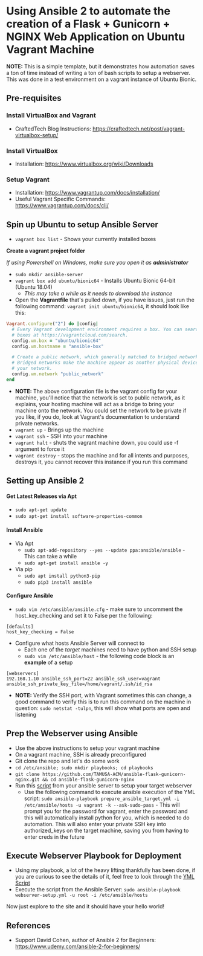 # Using Ansible 2 to automate the creation of a Flask + Gunicorn + NGINX Web Application on Ubuntu Vagrant Machine

**NOTE:** This is a simple template, but it demonstrates how automation saves a ton of time instead of writing a ton of bash scripts to setup a webserver. This was done in a test environment on a vagrant instance of Ubuntu Bionic.

## Pre-requisites

### Install VirtualBox and Vagrant
- CraftedTech Blog Instructions: https://craftedtech.net/post/vagrant-virtualbox-setup/

### Install VirtualBox
- Installation: https://www.virtualbox.org/wiki/Downloads

### Setup Vagrant
- Installation: https://www.vagrantup.com/docs/installation/
- Useful Vagrant Specific Commands: https://www.vagrantup.com/docs/cli/

## Spin up Ubuntu to setup Ansible Server
- `vagrant box list` - Shows your currently installed boxes

**Create a vagrant project folder**

*If using Powershell on Windows, make sure you open it as **administrator***
- `sudo mkdir ansible-server`
- `vagrant box add ubuntu/bionic64` - Installs Ubuntu Bionic 64-bit (Ubuntu 18.04)
   - *This may take a while as it needs to download the instance*
- Open the **Vagrantfile** that's pulled down, if you have issues, just run the following command: `vagrant init ubuntu/bionic64`, it should look like this:
```ruby
Vagrant.configure("2") do |config|
  # Every Vagrant development environment requires a box. You can search for
  # boxes at https://vagrantcloud.com/search.
  config.vm.box = "ubuntu/bionic64"
  config.vm.hostname = "ansible-box"

  # Create a public network, which generally matched to bridged network.
  # Bridged networks make the machine appear as another physical device on
  # your network.
  config.vm.network "public_network"
end
```
- **NOTE:** The above configuration file is the vagrant config for your machine, you'll notice that the network is set to public network, as it explains, your hosting machine will act as a bridge to bring your machine onto the network. You could set the network to be private if you like, if you do, look at Vagrant's documentation to understand private networks.
- `vagrant up` - Brings up the machine
- `vagrant ssh` - SSH into your machine
- `vagrant halt` - shuts the vagrant machine down, you could use -f argument to force it
- `vagrant destroy` - stops the machine and for all intents and purposes, destroys it, you cannot recover this instance if you run this command

## Setting up Ansible 2

#### Get Latest Releases via Apt
- `sudo apt-get update`
- `sudo apt-get install software-properties-common`

#### Install Ansible
- Via Apt
  - `sudo apt-add-repository --yes --update ppa:ansible/ansible` - This can take a while
  - `sudo apt-get install ansible -y`
- Via pip
  - `sudo apt install python3-pip`
  - `sudo pip3 install ansible`

#### Configure Ansible
- `sudo vim /etc/ansible/ansible.cfg` - make sure to uncomment the host_key_checking and set it to False per the following:
```
[defaults]
host_key_checking = False
```
- Configure what hosts Ansible Server will connect to
  - Each one of the *target* machines need to have python and SSH setup
  - `sudo vim /etc/ansible/host` - the following code block is an **example** of a setup
```
[webservers]
192.168.1.10 ansible_ssh_port=22 ansible_ssh_user=vagrant ansible_ssh_private_key_file=/home/vagrant/.ssh/id_rsa
```
- **NOTE:** Verify the SSH port, with Vagrant sometimes this can change, a good command to verify this is to run this command on the machine in question: `sudo netstat -tulpn`, this will show what ports are open and listening

## Prep the Webserver using Ansible

- Use the above instructions to setup your vagrant machine
- On a vagrant machine, SSH is already preconfigured
- Git clone the repo and let's do some work
- `cd /etc/ansible; sudo mkdir playbooks; cd playbooks`
- `git clone https://github.com/TAMUSA-ACM/ansible-flask-gunicorn-nginx.git && cd ansible-flask-gunicorn-nginx`
- Run this [script](https://github.com/TAMUSA-ACM/ansible-flask-gunicorn-nginx/blob/master/prepare_ansible_target.yml) from your ansible server to setup your target webserver
  - Use the following command to execute ansible execution of the YML script: `sudo ansible-playbook prepare_ansible_target.yml -i /etc/ansible/hosts -u vagrant -k --ask-sudo-pass` - This will prompt you for the password for vagrant, enter the password and this will automatically install python for you, which is needed to do automation. This will also enter your private SSH key into authorized_keys on the target machine, saving you from having to enter creds in the future
  
## Execute Webserver Playbook for Deployment
- Using my playbook, a lot of the heavy lifting thankfully has been done, if you are curious to see the details of it, feel free to look through the [YML Script](https://github.com/TAMUSA-ACM/ansible-flask-gunicorn-nginx/blob/master/webserver-setup.yml)
- Execute the script from the Ansible Server: `sudo ansible-playbook webserver-setup.yml -u root -i /etc/ansible/hosts`

Now just explore to the site and it should have your hello world!

## References

- Support David Cohen, author of Ansible 2 for Beginners: https://www.udemy.com/ansible-2-for-beginners/
